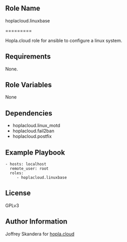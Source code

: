 Role Name
------------

hoplacloud.linuxbase

=========

Hopla.cloud role for ansible to configure a linux system.

Requirements
------------

None.

Role Variables
--------------

None


Dependencies
------------

- hoplacloud.linux_motd
- hoplacloud.fail2ban
- hoplacloud.postfix


Example Playbook
----------------

    - hosts: localhost
      remote_user: root
      roles:
         - hoplacloud.linuxbase

License
-------

GPLv3

Author Information
------------------

Joffrey Skandera for [hopla.cloud](https://hopla.cloud)

